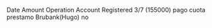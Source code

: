 Date        Amount          Operation              Account          Registered
3/7         (155000)        pago cuota prestamo    Brubank(Hugo)    no
